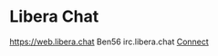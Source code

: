 # Libera Chat

https://web.libera.chat
Ben56
irc.libera.chat
[Connect](https://libera.chat/guides/connect)